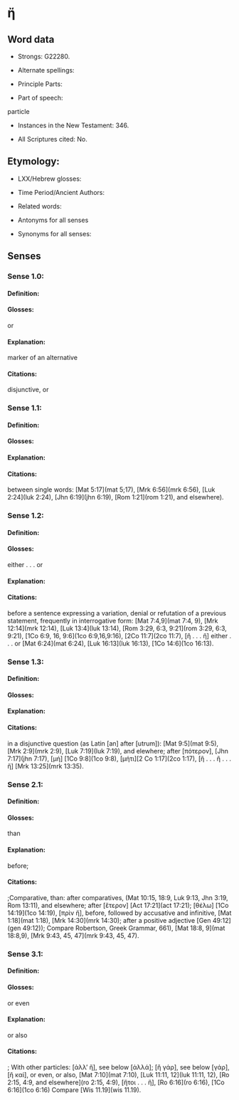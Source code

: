# ἤ

<!-- Status: S2=NeedsReview -->
<!-- Lexica used for edits: BDAG; LN  -->

## Word data

* Strongs: G22280.

* Alternate spellings:

 

* Principle Parts: 


* Part of speech: 

particle

* Instances in the New Testament: 346.

* All Scriptures cited: No.

## Etymology: 


* LXX/Hebrew glosses: 


* Time Period/Ancient Authors: 


* Related words: 

* Antonyms for all senses

* Synonyms for all senses: 


## Senses 


### Sense  1.0: 

#### Definition: 

#### Glosses: 

or 

#### Explanation: 

marker of an alternative

#### Citations: 

disjunctive, or

### Sense  1.1: 

#### Definition: 


#### Glosses:



#### Explanation:



#### Citations: 

between single words: [Mat 5:17](mat 5;17), [Mrk 6:56](mrk 6:56), [Luk 2:24](luk 2:24), [Jhn 6:19](jhn 6:19), [Rom 1:21](rom 1:21), and elsewhere).

### Sense  1.2: 

#### Definition: 

#### Glosses: 

either . . . or 

#### Explanation: 


#### Citations: 

before a sentence expressing a variation, denial or refutation of a previous statement, frequently in interrogative form: [Mat 7:4,9](mat 7:4, 9),  [Mrk 12:14](mrk 12:14), [Luk 13:4](luk 13:14), [Rom 3:29, 6:3, 9:21](rom 3:29, 6:3, 9:21), [1Co 6:9, 16, 9:6](1co 6:9,16,9:16), [2Co 11:7](2co 11:7), [ἢ . . . ἤ] either . . . or [Mat 6:24](mat 6:24), [Luk 16:13](luk 16:13), [1Co 14:6](1co 16:13).

### Sense  1.3: 

#### Definition: 


#### Glosses:



#### Explanation:



#### Citations: 

in a disjunctive question (as Latin [an] after [utrum]): [Mat 9:5](mat 9:5), [Mrk 2:9](mrk 2:9), [Luk 7:19](luk 7:19), and elewhere; after [πότερον], [Jhn 7:17](jhn 7:17), [μή] [1Co 9:8](1co 9:8), [μήτι][2 Co 1:17](2co 1:17), [ἢ . . . ἢ . . . ἤ] [Mrk 13:25](mrk 13:35).

### Sense  2.1: 

#### Definition: 

#### Glosses: 

than 

#### Explanation: 

before; 

#### Citations: 

;Comparative, than: after comparatives, (Mat 10:15, 18:9, Luk 9:13, Jhn 3:19, Rom 13:11), and elsewhere; after [ἕτερον] [Act 17:21](act 17:21); [θέλω] [1Co 14:19](1co 14:19), [πρὶν ἤ], before, followed by accusative and infinitive, [Mat 1:18](mat 1:18), [Mrk 14:30](mrk 14:30); after a positive adjective [Gen 49:12](gen 49:12)); Compare Robertson, Greek Grammar, 661), [Mat 18:8, 9](mat 18:8,9), [Mrk 9:43, 45, 47](mrk 9:43, 45, 47).

### Sense  3.1: 

#### Definition: 

#### Glosses: 

or even 

#### Explanation: 

or also 

#### Citations: 

; With other particles: [ἀλλ’ ἤ], see below [ἀλλά]; [ἢ γάρ], see below [γάρ], [ἢ καί], or even, or also, [Mat 7:10](mat 7:10), [Luk 11:11, 12](luk 11:11, 12), [Ro 2:15, 4:9, and elsewhere](ro 2:15, 4:9), [ἤτοι . . . ἤ], [Ro 6:16](ro 6:16), [1Co 6:16](1co 6:16) Compare [Wis 11.19](wis 11.19).
